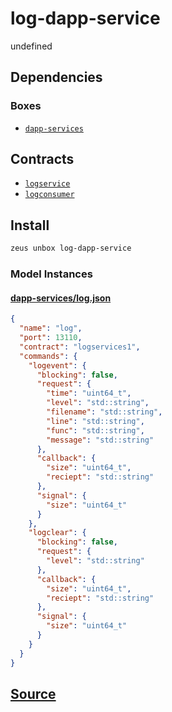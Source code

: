 
log-dapp-service
====================


undefined



## Dependencies
### Boxes
* [`dapp-services`](dapp-services.md)



## Contracts
* [`logservice`](https://github.com/liquidapps-io/zeus-sdk/tree/master/boxes/groups/services/log-dapp-service/contracts/eos/dappservices)
* [`logconsumer`](https://github.com/liquidapps-io/zeus-sdk/tree/master/boxes/groups/services/log-dapp-service/contracts/eos/logconsumer)
## Install
```bash
zeus unbox log-dapp-service
```










### Model Instances
#### [dapp-services/log.json](https://github.com/liquidapps-io/zeus-sdk/tree/master/boxes/groups/services/log-dapp-service/models/dapp-services/log.json)
```json
{
  "name": "log",
  "port": 13110,
  "contract": "logservices1",
  "commands": {
    "logevent": {
      "blocking": false,
      "request": {
        "time": "uint64_t",
        "level": "std::string",
        "filename": "std::string",
        "line": "std::string",
        "func": "std::string",
        "message": "std::string"
      },
      "callback": {
        "size": "uint64_t",
        "reciept": "std::string"
      },
      "signal": {
        "size": "uint64_t"
      }
    },
    "logclear": {
      "blocking": false,
      "request": {
        "level": "std::string"
      },
      "callback": {
        "size": "uint64_t",
        "reciept": "std::string"
      },
      "signal": {
        "size": "uint64_t"
      }
    }
  }
}
```
## [Source](https://github.com/liquidapps-io/zeus-sdk/tree/master/boxes/groups/services/log-dapp-service)